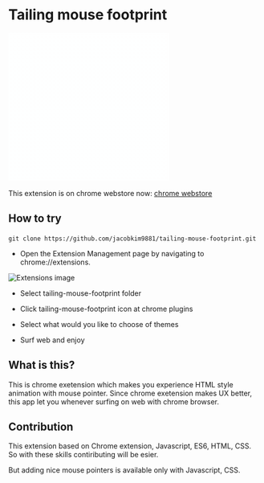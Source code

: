 # Tailing mouse footprint
![Boggling mouse pointer](./docs/mousepointer.gif "mouse pointer")

This extension is on chrome webstore now: [chrome webstore](https://chrome.google.com/webstore/detail/mouse-footprint-tailing/bgmbliffojkhembdalfdgldpeihhpdnm)

## How to try 
`
git clone https://github.com/jacobkim9881/tailing-mouse-footprint.git
`

* Open the Extension Management page by navigating to chrome://extensions.

![Extensions image](https://developer.chrome.com/static/images/get_started/load_extension.png "Extensions img")

* Select tailing-mouse-footprint folder

* Click tailing-mouse-footprint icon at chrome plugins

* Select what would you like to choose of themes

* Surf web and enjoy

## What is this?
This is chrome exetension which makes you experience HTML style animation with mouse pointer. Since chrome exetension makes UX better, this app let you whenever surfing on web with chrome browser.

## Contribution
This extension based on Chrome extension, Javascript, ES6, HTML, CSS. So with these skills contiributing will be esier. 

But adding nice mouse pointers is available only with Javascript, CSS.
